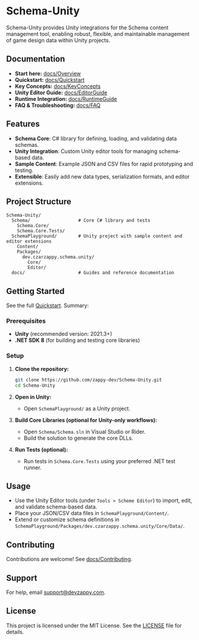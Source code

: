# Schema-Unity

Schema-Unity provides Unity integrations for the Schema content management tool, enabling robust, flexible, and maintainable management of game design data within Unity projects.

## Documentation

- **Start here:** [docs/Overview](docs/Overview.md)
- **Quickstart:** [docs/Quickstart](docs/Quickstart.md)
- **Key Concepts:** [docs/KeyConcepts](docs/KeyConcepts.md)
- **Unity Editor Guide:** [docs/EditorGuide](docs/EditorGuide.md)
- **Runtime Integration:** [docs/RuntimeGuide](docs/RuntimeGuide.md)
- **FAQ & Troubleshooting:** [docs/FAQ](docs/FAQ.md)

## Features

- **Schema Core**: C# library for defining, loading, and validating data schemas.
- **Unity Integration**: Custom Unity editor tools for managing schema-based data.
- **Sample Content**: Example JSON and CSV files for rapid prototyping and testing.
- **Extensible**: Easily add new data types, serialization formats, and editor extensions.

## Project Structure

```
Schema-Unity/
  Schema/                  # Core C# library and tests
    Schema.Core/
    Schema.Core.Tests/
  SchemaPlayground/        # Unity project with sample content and editor extensions
    Content/
    Packages/
      dev.czarzappy.schema.unity/
        Core/
        Editor/
  docs/                    # Guides and reference documentation
```

## Getting Started

See the full [Quickstart](docs/Quickstart.md). Summary:

### Prerequisites

- **Unity** (recommended version: 2021.3+)
- **.NET SDK 8** (for building and testing core libraries)

### Setup

1. **Clone the repository:**
   ```bash
   git clone https://github.com/zappy-dev/Schema-Unity.git
   cd Schema-Unity
   ```

2. **Open in Unity:**
   - Open `SchemaPlayground/` as a Unity project.

3. **Build Core Libraries (optional for Unity-only workflows):**
   - Open `Schema/Schema.sln` in Visual Studio or Rider.
   - Build the solution to generate the core DLLs.

4. **Run Tests (optional):**
   - Run tests in `Schema.Core.Tests` using your preferred .NET test runner.

## Usage

- Use the Unity Editor tools (under `Tools > Scheme Editor`) to import, edit, and validate schema-based data.
- Place your JSON/CSV data files in `SchemaPlayground/Content/`.
- Extend or customize schema definitions in `SchemaPlayground/Packages/dev.czarzappy.schema.unity/Core/Data/`.

## Contributing

Contributions are welcome! See [docs/Contributing](docs/Contributing.md).

## Support

For help, email support@devzappy.com.

## License

This project is licensed under the MIT License. See the [LICENSE](LICENSE) file for details.
